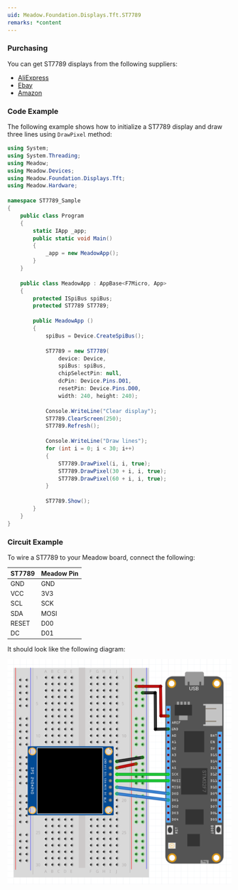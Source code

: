 ```yaml
---
uid: Meadow.Foundation.Displays.Tft.ST7789
remarks: *content
---
```


### Purchasing

You can get ST7789 displays from the following suppliers:

* [AliExpress](https://www.aliexpress.com/item/32880846744.html?src=google&src=google&albch=shopping&acnt=494-037-6276&isdl=y&slnk=&plac=&mtctp=&albbt=Google_7_shopping&aff_platform=google&aff_short_key=UneMJZVf&&albagn=888888&albcp=7386552844&albag=80241711349&trgt=539263010115&crea=en32880846744&netw=u&device=c&gclid=CjwKCAiA_MPuBRB5EiwAHTTvMVIDoaCOAdZ1ZLqQo8NbMrvi3cFQ7ODW4--DtZpMFRh41rKjV1cbqRoCDHgQAvD_BwE&gclsrc=aw.ds)
* [Ebay](https://ebay.to/2pokpFE)
* [Amazon](https://www.amazon.com/MakerFocus-Display-1-3inch-Interface-Routines/dp/B07P9X3L7M/ref=sr_1_1?keywords=ST7789&qid=1574063790&sr=8-1)

### Code Example

The following example shows how to initialize a ST7789 display and draw three lines using `DrawPixel` method:

```csharp
using System;
using System.Threading;
using Meadow;
using Meadow.Devices;
using Meadow.Foundation.Displays.Tft;
using Meadow.Hardware;

namespace ST7789_Sample
{
    public class Program
    {
        static IApp _app; 
        public static void Main()
        {
            _app = new MeadowApp();
        }
    }
    
    public class MeadowApp : AppBase<F7Micro, App>
    {
        protected ISpiBus spiBus;
        protected ST7789 ST7789;

        public MeadowApp ()
        {
            spiBus = Device.CreateSpiBus();

            ST7789 = new ST7789(
                device: Device, 
                spiBus: spiBus,
                chipSelectPin: null,
                dcPin: Device.Pins.D01,
                resetPin: Device.Pins.D00,
                width: 240, height: 240);

            Console.WriteLine("Clear display");
            ST7789.ClearScreen(250);
            ST7789.Refresh();

            Console.WriteLine("Draw lines");
            for (int i = 0; i < 30; i++)
            {
                ST7789.DrawPixel(i, i, true);
                ST7789.DrawPixel(30 + i, i, true);
                ST7789.DrawPixel(60 + i, i, true);
            }

            ST7789.Show(); 
        }
    }
}
```

### Circuit Example

 To wire a ST7789 to your Meadow board, connect the following:

| ST7789  | Meadow Pin |
|---------|------------|
| GND     | GND        |
| VCC     | 3V3        |
| SCL     | SCK        |
| SDA     | MOSI       |
| RESET   | D00        |
| DC      | D01        |

It should look like the following diagram:

![](../../API_Assets/Meadow.Foundation.Displays.Tft.ST7789/ST7789_Fritzing.png)